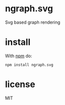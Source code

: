 # ngraph.svg

Svg based graph rendering

# install

With [npm](https://npmjs.org) do:

```
npm install ngraph.svg
```

# license

MIT
